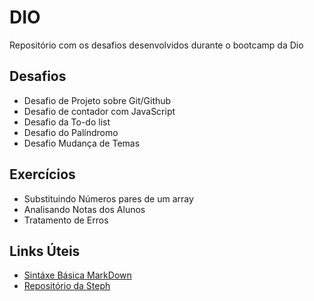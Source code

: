 # DIO
Repositório com os desafios desenvolvidos durante o bootcamp da Dio

## Desafios

- Desafio de Projeto sobre Git/Github
- Desafio de contador com JavaScript
- Desafio da To-do list
- Desafio do Palíndromo
- Desafio Mudança de Temas

## Exercícios
- Substituindo Números pares de um array
- Analisando Notas dos Alunos
- Tratamento de Erros

## Links Úteis

- [Sintáxe Básica MarkDown](https://www.markdownguide.org/basic-syntax/)
- [Repositório da Steph](https://github.com/stebsnusch)
